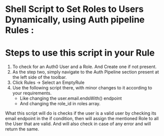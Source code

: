 # Shell Script to Set Roles to Users Dynamically, using Auth pipeline Rules :

# Steps to use this script in your Rule

1.  To check for an Auth0 User and a Role. And Create one if not present.
2.  As the step two, simply navigate to the Auth Pipeline section present at the left side of the toolbar. 
3.  Click Rules ->  Select an EmptyRule 
4.  Use the following script there, with minor changes to it according to your requirements. 
    * Like changing the user.email.endsWith() endpoint 
    * And changing the role_id in roles array.

What this script will do is checks if the user is a valid user by checking its email endpoint in the if condition, then will assign the mentioned Role to all the User that are valid. And will also check in case of any error and will return the same.

